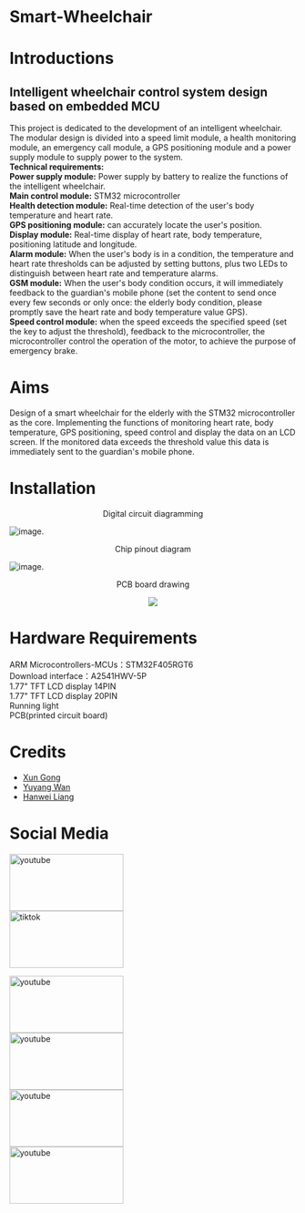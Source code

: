 
 # Smart-Wheelchair


# Introductions
## Intelligent wheelchair control system design based on embedded MCU  
This project is dedicated to the development of an intelligent wheelchair. The modular design is divided into a speed limit module, a health monitoring module, an emergency call module, a GPS positioning module and a power supply module to supply power to the system.   
**Technical requirements:**  
**Power supply module:** Power supply by battery to realize the functions of the intelligent wheelchair.  
**Main control module:** STM32 microcontroller  
**Health detection module:** Real-time detection of the user's body temperature and heart rate.   
**GPS positioning module:** can accurately locate the user's position.  
**Display module:** Real-time display of heart rate, body temperature, positioning latitude and longitude.  
**Alarm module:** When the user's body is in a condition, the temperature and heart rate thresholds can be adjusted by setting buttons, plus two LEDs to distinguish between heart rate and temperature alarms.  
**GSM module:** When the user's body condition occurs, it will immediately feedback to the guardian's mobile phone (set the content to send once every few seconds or only once: the elderly body condition, please promptly save the heart rate and body temperature value GPS).  
**Speed control module:** when the speed exceeds the specified speed (set the key to adjust the threshold), feedback to the microcontroller, the microcontroller control the operation of the motor, to achieve the purpose of emergency brake.
# Aims
Design of a smart wheelchair for the elderly with the STM32 microcontroller as the core. Implementing the functions of monitoring heart rate, body temperature, GPS positioning, speed control and display the data on an LCD screen. If the monitored data exceeds the threshold value this data is immediately sent to the guardian's mobile phone.
# Installation
<p align="center">
Digital circuit diagramming
</p>
 
 
![image](https://user-images.githubusercontent.com/93221038/163683842-c38218f7-503a-4cfa-b670-8b1953345c86.png). 



<p align="center">
Chip pinout diagram
 </p>
 
![image](https://user-images.githubusercontent.com/93221038/163683766-bf6e5b4c-201b-4f43-98e7-d4c6168ecf35.png). 



<p align="center">
PCB board drawing
</p>        
             
 <div align="center"> 
<img src="https://user-images.githubusercontent.com/93221038/163684213-78e1b1f5-92fb-4b85-a4a0-5a3d691a925f.png">
</div>

# Hardware Requirements
ARM Microcontrollers-MCUs：STM32F405RGT6  
    Download interface：A2541HWV-5P  
    1.77" TFT LCD display 14PIN  
    1.77" TFT LCD display 20PIN  
    Running light  
    PCB(printed circuit board)
# Credits
* [Xun Gong](https://github.com/gongsmith)  
* [Yuyang Wan](https://github.com/jkZoidberg)  
* [Hanwei Liang](https://github.com/BrippoLiang)
# Social Media


<img src="https://github.com/gongsmith/Xun-gong-storage/blob/main/youtube-logo-164319198616x9.webp" width="200" height="100" alt="youtube"/><br/>
<img src="https://github.com/gongsmith/Xun-gong-storage/blob/main/77741650300372_.pic.jpg" width="200" height="100" alt="tiktok"/><br/>



<img src="https://github.com/gongsmith/Xun-gong-storage/blob/main/youtube-logo-164319198616x9.webp" width="200" height="100" alt="youtube"/><br/><img src="https://github.com/gongsmith/Xun-gong-storage/blob/main/youtube-logo-164319198616x9.webp" width="200" height="100" alt="youtube"/><br/><img src="https://github.com/gongsmith/Xun-gong-storage/blob/main/youtube-logo-164319198616x9.webp" width="200" height="100" alt="youtube"/><br/><img src="https://github.com/gongsmith/Xun-gong-storage/blob/main/youtube-logo-164319198616x9.webp" width="200" height="100" alt="youtube"/><br/>




